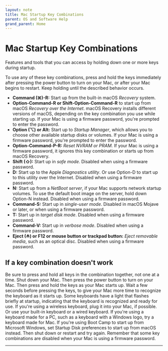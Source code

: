 ```yaml
---
layout: note
title: Mac Startup Key Combinations
parent: OS and Software Help
grand_parent: Home
---
```


# Mac Startup Key Combinations

Features and tools that you can access by holding down one or more keys during startup.

To use any of these key combinations, press and hold the keys immediately after pressing the power button to turn on your Mac, or after your Mac begins to restart. Keep holding until the described behavior occurs.

- **Command (⌘)-R:** Start up from the built-in macOS _Recovery_ system.
- **Option-Command-R or Shift-Option-Command-R** to start up from macOS _Recovery over the Internet_. macOS Recovery installs different versions of macOS, depending on the key combination you use while starting up. If your Mac is using a firmware password, you're prompted to enter the password.
- **Option (⌥) or Alt:** Start up to _Startup Manager_, which allows you to choose other available startup disks or volumes. If your Mac is using a firmware password, you're prompted to enter the password.
- **Option-Command-P-R:** _Reset NVRAM or PRAM._ If your Mac is using a firmware password, it ignores this key combination or starts up from macOS Recovery.
- **Shift (⇧):** Start up in _safe mode_. Disabled when using a firmware password.
- **D:** Start up to the Apple _Diagnostics utility_. Or use Option-D to start up to this utility over the Internet. Disabled when using a firmware password.
- **N:** Start up from a _NetBoot server_, if your Mac supports network startup volumes. To use the default boot image on the server, hold down Option-N instead. Disabled when using a firmware password.
- **Command-S:** Start up in _single-user mode_. Disabled in macOS Mojave or later, or when using a firmware password.
- **T:** Start up in _target disk mode_. Disabled when using a firmware password.
- **Command-V:** Start up in _verbose mode_. Disabled when using a firmware password.
- **Eject (⏏) or F12 or mouse button or trackpad button:** _Eject removable media_, such as an optical disc. Disabled when using a firmware password.

## If a key combination doesn't work

Be sure to press and hold all keys in the combination together, not one at a time.
Shut down your Mac. Then press the power button to turn on your Mac. Then press and hold the keys as your Mac starts up.
Wait a few seconds before pressing the keys, to give your Mac more time to recognize the keyboard as it starts up. Some keyboards have a light that flashes briefly at startup, indicating that the keyboard is recognized and ready for use.
If you're using a wireless keyboard, plug it into your Mac, if possible. Or use your built-in keyboard or a wired keyboard. If you're using a keyboard made for a PC, such as a keyboard with a Windows logo, try a keyboard made for Mac.
If you're using Boot Camp to start up from Microsoft Windows, set Startup Disk preferences to start up from macOS instead. Then shut down or restart and try again.
Remember that some key combinations are disabled when your Mac is using a firmware password.

---
